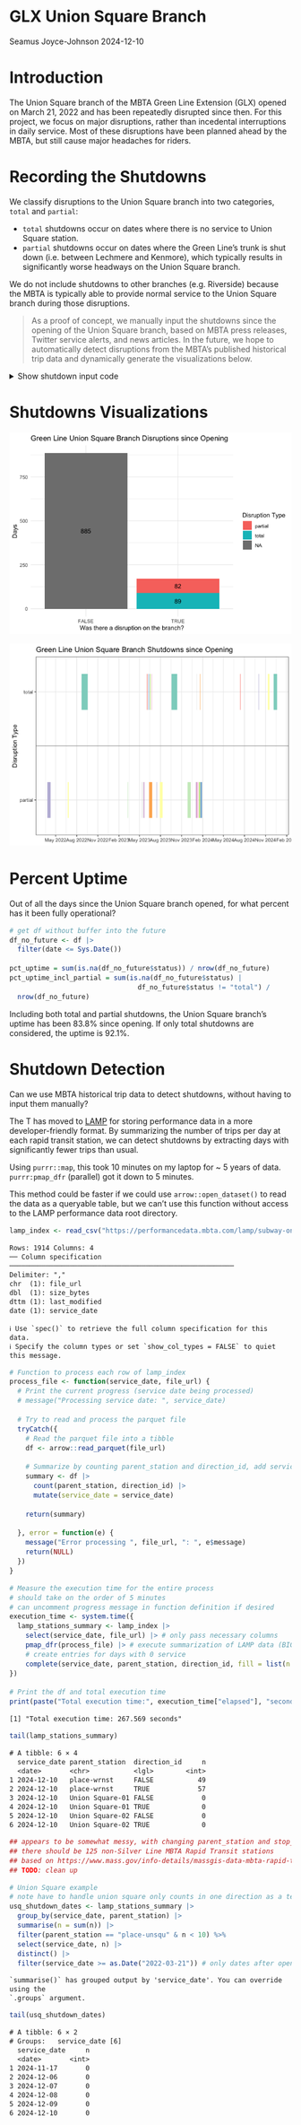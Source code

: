# GLX Union Square Branch
Seamus Joyce-Johnson
2024-12-10

# Introduction

The Union Square branch of the MBTA Green Line Extension (GLX) opened on
March 21, 2022 and has been repeatedly disrupted since then. For this
project, we focus on major disruptions, rather than incedental
interruptions in daily service. Most of these disruptions have been
planned ahead by the MBTA, but still cause major headaches for riders.

# Recording the Shutdowns

We classify disruptions to the Union Square branch into two categories,
`total` and `partial`:

- `total` shutdowns occur on dates where there is no service to Union
  Square station.
- `partial` shutdowns occur on dates where the Green Line’s trunk is
  shut down (i.e. between Lechmere and Kenmore), which typically results
  in significantly worse headways on the Union Square branch.

We do not include shutdowns to other branches (e.g. Riverside) because
the MBTA is typically able to provide normal service to the Union Square
branch during those disruptions.

> As a proof of concept, we manually input the shutdowns since the
> opening of the Union Square branch, based on MBTA press releases,
> Twitter service alerts, and news articles. In the future, we hope to
> automatically detect disruptions from the MBTA’s published historical
> trip data and dynamically generate the visualizations below.

<details class="code-fold">
<summary>Show shutdown input code</summary>

``` r
# note: using POSIXct because Date objects gave weird behavior with vistime
#       when shutdown was just one day long

shutdown_data <- data.frame(
  name = character(),
  startDate = as.POSIXct(character()),
  endDate = as.POSIXct(character()),
  status = character(),
  stringsAsFactors = FALSE
)

add_shutdown <- function(sd_name,start_date, end_date, status) {
  new_row <- data.frame(name = sd_name,
                        startDate = ymd_hm(paste0(start_date,"00:01")),
                        endDate = ymd_hm(paste0(end_date,"23:59")),
                        status = status,
                        stringsAsFactors = FALSE)
  shutdown_data <<- rbind(shutdown_data, new_row)
  df[df$date >= as.POSIXct(start_date) & df$date <= as.POSIXct(end_date),]$status <<- status
}

# Adding shutdown periods and statuses to the dataframe

## "Final" speed restriction elimination shutdown
add_shutdown("Speed restriction elimination","2024-12-06","2024-12-20","total")

## "Track work" (related to derailment?)
add_shutdown("Track work","2024-11-11","2024-11-17","total")

## Red Bridge derailment
add_shutdown("Red Bridge derailment","2024-10-01","2024-10-02","total")

## Track work on the Lechmere viaduct to prevent head-related speed restrictions
## (Wait, didn't we just work on the viaduct for years?)
add_shutdown("Track work","2024-07-13","2024-07-14","total")

## More "track work" shutting down the downtown core (Kenmore-North Station)
## https://twitter.com/MBTA/status/1737971366895182008
## https://twitter.com/MBTA/status/1743275985145823461
add_shutdown("Track work","2024-01-22","2024-01-28","partial")
add_shutdown("Track work","2024-01-20","2024-01-21","total")
add_shutdown("Track work","2024-01-16","2024-01-19","partial")
add_shutdown("Track work","2024-01-07","2024-01-12","partial")
add_shutdown("Track work","2024-01-06","2024-01-06","total")
add_shutdown("Track work","2024-01-03","2024-01-05","partial")

## Eng's speed restriction elimination program
## https://www.mbta.com/news/2023-11-16/december-service-changes-will-allow-crews-continue-improvement-work-across-mbta
add_shutdown("Speed restriction elimination","2023-11-27", "2023-12-10", "partial")

## Twelfth Government Center shutdown & Squires Bridge repair work
## https://www.mbta.com/news/2023-09-19/october-service-changes-will-allow-crews-continue-improvement-work-across-mbta
add_shutdown("GC12 and Squires Bridge","2023-09-18", "2023-10-12", "total")

## Eleventh Government Center shutdown
## https://www.mbta.com/news/2023-07-27/reminder-12-day-service-change-orange-and-green-lines-government-center-garage-work
add_shutdown("GC11","2023-07-29", "2023-08-09", "partial")

## July 2023 safety inspection
## https://www.mbta.com/news/2023-06-29/july-service-changes-will-allow-crews-continue-track-improvement-work-across-mbta
add_shutdown("Safety inspection","2023-07-15", "2023-07-16", "partial")

## Sixth through Tenth Government Center shutdowns
## https://www.mbta.com/news/2023-05-25/june-service-changes-will-allow-crews-continue-track-improvement-work-across-mbta
## https://www.mbta.com/news/2023-06-09/additional-service-changes-june-provide-crews-rail-access-continue-track-work
add_shutdown("GC6","2023-06-03", "2023-06-04", "total")
add_shutdown("GC7","2023-06-10", "2023-06-11", "total")
add_shutdown("GC8","2023-06-12", "2023-06-25", "partial")
add_shutdown("GC9","2023-06-17", "2023-06-18", "total")
add_shutdown("GC10","2023-06-24", "2023-06-25", "total")

## Fourth and Fifth Government Center shutdowns
## https://www.mbta.com/news/2023-04-24/may-service-changes-will-allow-crews-continue-track-improvement-work-across-mbta
add_shutdown("GC4","2023-05-13", "2023-05-14", "partial")
add_shutdown("GC5","2023-05-20", "2023-05-21", "partial")

## Third Government Center shutdown
## https://www.bostonglobe.com/2023/02/15/metro/mbta-service-disruptions-coming-red-mattapan-orange-green-lines-commuter-rail-march/
add_shutdown("GC3","2023-03-11", "2023-03-12", "partial")

## August-September 2022 shutdown
## "MBTA officials said the shutdown between the Green Line’s Government Center and Union Square stations is necessary to complete work on the Medford branch and continue work at the Government Center garage, which is being demolished by the developer of the $1.3 billion One Congress office tower. The shutdown begins Aug. 22."
## "During the partial Green Line closure, the MBTA expects to eliminate a speed restriction on the viaduct and integrate track switches, power lines, signal equipment, and digital equipment connecting the Union Square and Medford branches to the MBTA’s control center."
## https://www.bostonglobe.com/2022/08/05/metro/mbta-close-newly-opened-green-line-extension-4-weeks/
add_shutdown("Medford","2022-08-22", "2022-09-17", "total")

## Second Government Center shutdown
## https://www.wcvb.com/article/mbta-service-goals-government-center-garage-safety-concerns-service-resumes/40429573
add_shutdown("GC2","2022-06-23", "2022-06-26", "partial")

## Government Center Garage collapse
## https://www.nbcboston.com/news/local/mbta-green-line-service-between-north-station-and-government-center-resumes/2690031/
add_shutdown("Government Center Garage collapse","2022-03-26", "2022-04-08", "partial")
```

</details>

# Shutdowns Visualizations

![](GreenLineUnionSquare_files/figure-commonmark/fig-uptime-bar-chart-1.png)

![](GreenLineUnionSquare_files/figure-commonmark/fig-shutdown-timeline-1.png)

# Percent Uptime

Out of all the days since the Union Square branch opened, for what
percent has it been fully operational?

``` r
# get df without buffer into the future
df_no_future <- df |>
  filter(date <= Sys.Date())

pct_uptime = sum(is.na(df_no_future$status)) / nrow(df_no_future)
pct_uptime_incl_partial = sum(is.na(df_no_future$status) | 
                                df_no_future$status != "total") /
  nrow(df_no_future)
```

Including both total and partial shutdowns, the Union Square branch’s
uptime has been 83.8% since opening. If only total shutdowns are
considered, the uptime is 92.1%.

# Shutdown Detection

Can we use MBTA historical trip data to detect shutdowns, without having
to input them manually?

The T has moved to [LAMP](https://performancedata.mbta.com/) for storing
performance data in a more developer-friendly format. By summarizing the
number of trips per day at each rapid transit station, we can detect
shutdowns by extracting days with significantly fewer trips than usual.

Using `purrr::map`, this took 10 minutes on my laptop for ~ 5 years of
data. `purrr:pmap_dfr` (parallel) got it down to 5 minutes.

This method could be faster if we could use `arrow::open_dataset()` to
read the data as a queryable table, but we can’t use this function
without access to the LAMP performance data root directory.

``` r
lamp_index <- read_csv("https://performancedata.mbta.com/lamp/subway-on-time-performance-v1/index.csv")
```

    Rows: 1914 Columns: 4
    ── Column specification ────────────────────────────────────────────────────────
    Delimiter: ","
    chr  (1): file_url
    dbl  (1): size_bytes
    dttm (1): last_modified
    date (1): service_date

    ℹ Use `spec()` to retrieve the full column specification for this data.
    ℹ Specify the column types or set `show_col_types = FALSE` to quiet this message.

``` r
# Function to process each row of lamp_index
process_file <- function(service_date, file_url) {
  # Print the current progress (service date being processed)
  # message("Processing service date: ", service_date)
  
  # Try to read and process the parquet file
  tryCatch({
    # Read the parquet file into a tibble
    df <- arrow::read_parquet(file_url)
    
    # Summarize by counting parent_station and direction_id, add service_date
    summary <- df |>
      count(parent_station, direction_id) |>
      mutate(service_date = service_date)
    
    return(summary)
    
  }, error = function(e) {
    message("Error processing ", file_url, ": ", e$message)
    return(NULL)
  })
}
```

``` r
# Measure the execution time for the entire process
# should take on the order of 5 minutes
# can uncomment progress message in function definition if desired 
execution_time <- system.time({
  lamp_stations_summary <- lamp_index |>
    select(service_date, file_url) |> # only pass necessary columns
    pmap_dfr(process_file) |> # execute summarization of LAMP data (BIG)
    # create entries for days with 0 service
    complete(service_date, parent_station, direction_id, fill = list(n = 0))
})

# Print the df and total execution time
print(paste("Total execution time:", execution_time["elapsed"], "seconds"))
```

    [1] "Total execution time: 267.569 seconds"

``` r
tail(lamp_stations_summary)
```

    # A tibble: 6 × 4
      service_date parent_station  direction_id     n
      <date>       <chr>           <lgl>        <int>
    1 2024-12-10   place-wrnst     FALSE           49
    2 2024-12-10   place-wrnst     TRUE            57
    3 2024-12-10   Union Square-01 FALSE            0
    4 2024-12-10   Union Square-01 TRUE             0
    5 2024-12-10   Union Square-02 FALSE            0
    6 2024-12-10   Union Square-02 TRUE             0

``` r
## appears to be somewhat messy, with changing parent_station and stop_id names
## there should be 125 non-Silver Line MBTA Rapid Transit stations
## based on https://www.mass.gov/info-details/massgis-data-mbta-rapid-transit
## TODO: clean up
```

``` r
# Union Square example
# note have to handle union square only counts in one direction as a terminal
usq_shutdown_dates <- lamp_stations_summary |>
  group_by(service_date, parent_station) |>
  summarise(n = sum(n)) |>
  filter(parent_station == "place-unsqu" & n < 10) %>%
  select(service_date, n) |>
  distinct() |>
  filter(service_date >= as.Date("2022-03-21")) # only dates after opening
```

    `summarise()` has grouped output by 'service_date'. You can override using the
    `.groups` argument.

``` r
tail(usq_shutdown_dates)
```

    # A tibble: 6 × 2
    # Groups:   service_date [6]
      service_date     n
      <date>       <int>
    1 2024-11-17       0
    2 2024-12-06       0
    3 2024-12-07       0
    4 2024-12-08       0
    5 2024-12-09       0
    6 2024-12-10       0
